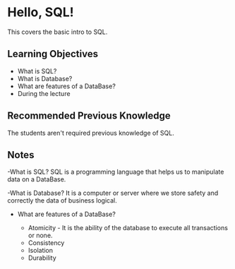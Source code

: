 # Hello, SQL!

This covers the basic intro to SQL.

## Learning Objectives

- What is SQL?
- What is Database?
- What are features of a DataBase?
- During the lecture

## Recommended Previous Knowledge

The students aren't required previous knowledge of SQL.

## Notes

-What is SQL?
SQL is a programming language that helps us to manipulate data on a DataBase.

-What is Database?
It is a computer or server where we store safety and correctly the data of business logical.

- What are features of a DataBase?

  - Atomicity - It is the ability of the database to execute all transactions or none.
  - Consistency
  - Isolation
  - Durability
